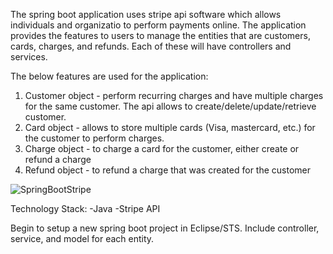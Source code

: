 The spring boot application uses stripe api software which allows individuals and organizatio to perform payments online. The application provides the features to users to manage the entities that are customers, cards, charges, and refunds. Each of these will have controllers and services.

The below features are used for the application:
1) Customer object - perform recurring charges and have multiple charges for the same customer. The api allows to create/delete/update/retrieve customer.
2) Card object - allows to store multiple cards (Visa, mastercard, etc.) for the customer to perform charges.
3) Charge object - to charge a card for the customer, either create or refund a charge
4) Refund object - to refund a charge that was created for the customer


![SpringBootStripe](https://user-images.githubusercontent.com/22809880/98640573-af8d8300-2343-11eb-8587-f96207d9f495.png)

Technology Stack:
-Java
-Stripe API

Begin to setup a new spring boot project in Eclipse/STS. Include controller, service, and model for each entity.





